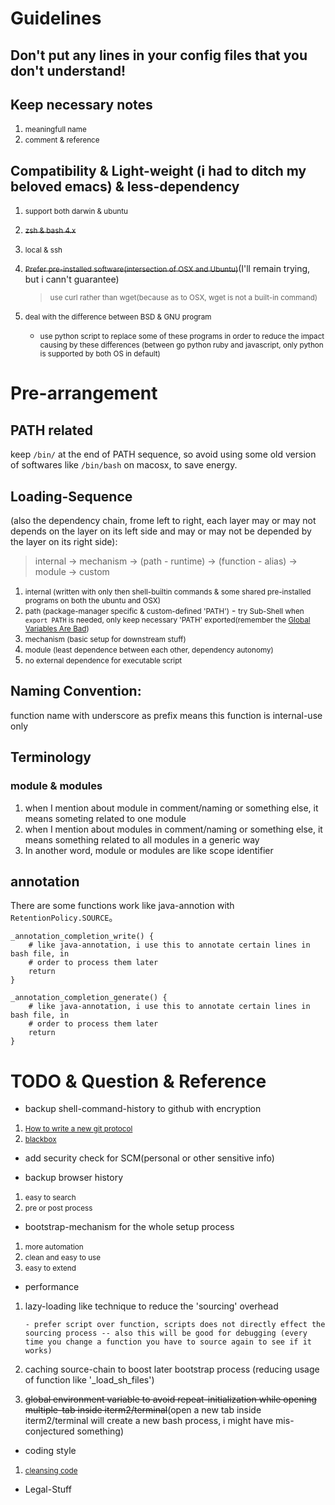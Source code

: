 # Guidelines
## Don't put any lines in your config files that you don't understand!

## Keep necessary notes
 1. <small>meaningfull name</small>
 2. <small>comment & reference</small>

## Compatibility & Light-weight (i had to ditch my beloved emacs) & less-dependency
 1. <small>support both darwin & ubuntu</small>
 2. <s><small>zsh & bash 4.x</small></s>
 3. <small>local & ssh</small>
 4. <s><small>Prefer pre-installed software(intersection of OSX and Ubuntu)</small></s>(I'll remain trying, but i cann't guarantee)

    > <small>use curl rather than wget(because as to OSX, wget is not a built-in command)</small>

 5. <small>deal with the difference between BSD & GNU program</small>

    - <small>use python script to replace some of these programs in order to reduce the impact causing by these differences (between go python ruby and javascript, only python is supported by both OS in default)</small>

# Pre-arrangement
## PATH related
keep `/bin/` at the end of PATH sequence, so avoid using some old version of softwares like `/bin/bash` on macosx, to save energy.

## Loading-Sequence
(also the dependency chain, frome left to right, each layer may or may not depends on the layer on its left side and may or may not be depended by the layer on its right side):

> internal -> mechanism -> (path - runtime) -> (function - alias) -> module -> custom

 1. <small>internal (written with only then shell-builtin commands & some shared pre-installed programs on both the ubuntu and OSX)</small>
 2. <small>path (package-manager specific & custom-defined 'PATH')</small>
    	- <small>try Sub-Shell when ```export PATH``` is needed, only keep necessary 'PATH' exported(remember the [Global Variables Are Bad](http://c2.com/cgi/wiki?GlobalVariablesAreBad))</small>
 3. <small>mechanism (basic setup for downstream stuff)</small>
 4. <small>module (least dependence between each other, dependency autonomy)</small>
 5. <small>no external dependence for executable script</small>

## Naming Convention:
 	
function name with underscore as prefix means this function is internal-use only

## Terminology
### module & modules
1. when I mention about module in comment/naming or something else, it means someting related to one module
2. when I mention about modules in comment/naming or something else, it means something related to all modules in a generic way
3. In another word, module or modules are like scope identifier

## annotation
There are some functions work like java-annotion with `RetentionPolicy.SOURCE`。

```
_annotation_completion_write() {
    # like java-annotation, i use this to annotate certain lines in bash file, in
    # order to process them later
    return
}

_annotation_completion_generate() {
    # like java-annotation, i use this to annotate certain lines in bash file, in
    # order to process them later
    return
}
```

# TODO & Question & Reference
+ backup shell-command-history to github with encryption
 1. <small>[How to write a new git protocol](https://rovaughn.github.io/2015-2-9.html)</small>
 2. <small>[blackbox](https://github.com/StackExchange/blackbox)</small>

+ add security check for SCM(personal or other sensitive info)

+ backup browser history
 1. <small>easy to search</small>
 2. <small>pre or post process</small>

+ bootstrap-mechanism for the whole setup process
 1. <small>more automation</small>
 2. <small>clean and easy to use</small>
 3. <small>easy to extend</small>

+ performance
 1. lazy-loading like technique to reduce the 'sourcing' overhead

  		- prefer script over function, scripts does not directly effect the sourcing process -- also this will be good for debugging (every time you change a function you have to source again to see if it works)

 2. caching source-chain to boost later bootstrap process (reducing usage of function like '_load_sh_files')
 3. <s>global environment variable to avoid repeat-initialization while opening multiple-tab inside iterm2/terminal</s>(open a new tab inside iterm2/terminal will create a new bash process, i might have mis-conjectured something)

+ coding style
 1. <small>[cleansing code](http://bencane.com/2014/06/06/8-tips-for-creating-better-bash-scripts/)</small>

+ Legal-Stuff
